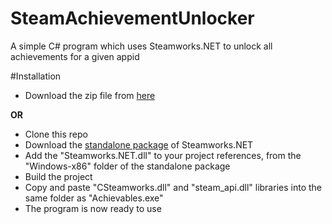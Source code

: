 # SteamAchievementUnlocker
A simple C# program which uses Steamworks.NET to unlock all achievements for a given appid

#Installation
* Download the zip file from [here](https://github.com/CSGOAssist/SteamAchievementUnlocker/releases/tag/1.0)

**OR**

* Clone this repo
* Download the [standalone package](https://github.com/rlabrecque/Steamworks.NET/releases) of Steamworks.NET
* Add the "Steamworks.NET.dll" to your project references, from the "Windows-x86" folder of the standalone package
* Build the project
* Copy and paste "CSteamworks.dll" and "steam_api.dll" libraries into the same folder as "Achievables.exe"
* The program is now ready to use